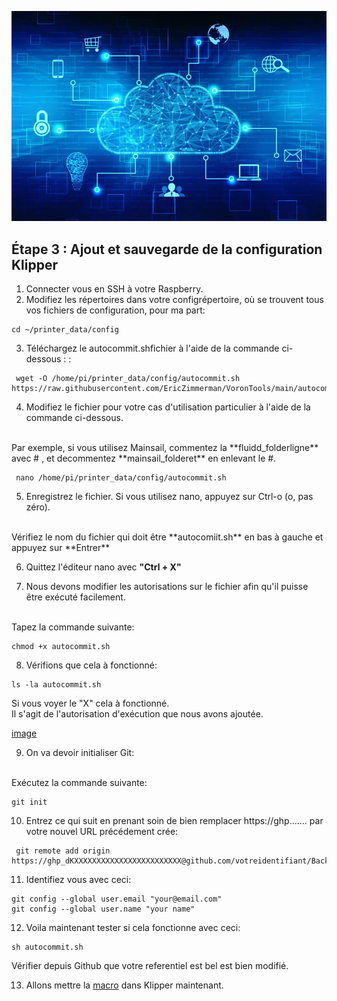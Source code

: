 ![image](https://github.com/Eloura74/Sauvegarde_Config/blob/main/Image/Installation.webp)

## Étape 3 : Ajout et sauvegarde de la configuration Klipper

1. Connecter vous en SSH à votre Raspberry.
2. Modifiez les répertoires dans votre configrépertoire, où se trouvent tous vos fichiers de configuration, pour ma part:

```
cd ~/printer_data/config
```

3. Téléchargez le autocommit.shfichier à l'aide de la commande ci-dessous : :

```
 wget -O /home/pi/printer_data/config/autocommit.sh https://raw.githubusercontent.com/EricZimmerman/VoronTools/main/autocommit.sh
```
4. Modifiez le fichier pour votre cas d'utilisation particulier à l'aide de la commande ci-dessous. 
<br>
Par exemple, si vous utilisez Mainsail, commentez la **fluidd_folderligne** avec # , et decommentez **mainsail_folderet** en enlevant le #.

```
 nano /home/pi/printer_data/config/autocommit.sh
```

5. Enregistrez le fichier. Si vous utilisez nano, appuyez sur Ctrl-o (o, pas zéro).
 <br>
 Vérifiez le nom du fichier qui doit être **autocomiit.sh** en bas à gauche et appuyez sur **Entrer**
 
6. Quittez l'éditeur nano avec **"Ctrl + X"**

7. Nous devons modifier les autorisations sur le fichier afin qu'il puisse être exécuté facilement. 
 <br>
 Tapez la commande suivante:
 
```
chmod +x autocommit.sh
```

8. Vérifions que cela à fonctionné:
 
```
ls -la autocommit.sh
```
Si vous voyer le "X" cela à fonctionné.
<br>
 Il s'agit de l'autorisation d'exécution que nous avons ajoutée.

[image](https://github.com/Eloura74/Sauvegarde_Config/blob/main/Image/chmodDone.png)

9. On va devoir initialiser Git:
<br>
Exécutez la commande suivante:

```
git init
```

10. Entrez ce qui suit en prenant soin de bien remplacer https://ghp....... par votre nouvel URL  précédement crée:

```
 git remote add origin https://ghp_dKXXXXXXXXXXXXXXXXXXXXXXXX@github.com/votreidentifiant/Backup.git

```

11. Identifiez vous avec ceci:

```
git config --global user.email "your@email.com"
git config --global user.name "your name"
```

12. Voila maintenant tester si cela fonctionne avec ceci:

```
sh autocommit.sh
```
Vérifier depuis Github que votre referentiel est bel est bien modifié.


13. Allons mettre la [macro](https://github.com/Eloura74/Sauvegarde_Config/edit/main/Macro.md) dans Klipper maintenant.

